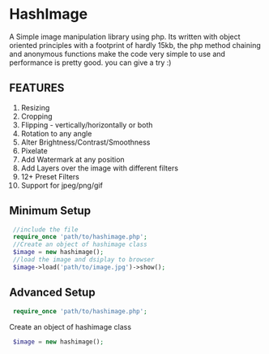 HashImage
======
A Simple image manipulation library using php. Its written with object oriented principles with a footprint of hardly 15kb, the php method chaining and anonymous functions make the code very simple to use and performance is pretty good. you can give a try :)

FEATURES
--------
1. Resizing
2. Cropping
3. Flipping - vertically/horizontally or both
4. Rotation to any angle
5. Alter Brightness/Contrast/Smoothness
6. Pixelate 
7. Add Watermark at any position
8. Add Layers over the image with different filters
9. 12+ Preset Filters 
10. Support for jpeg/png/gif

Minimum Setup
------------
```php
 //include the file
 require_once 'path/to/hashimage.php'; 
 //Create an object of hashimage class
 $image = new hashimage();
 //load the image and dsiplay to browser
 $image->load('path/to/image.jpg')->show();
```

Advanced Setup
-------------
```php
 require_once 'path/to/hashimage.php'; 
```
Create an object of hashimage class
```php
 $image = new hashimage();
```





